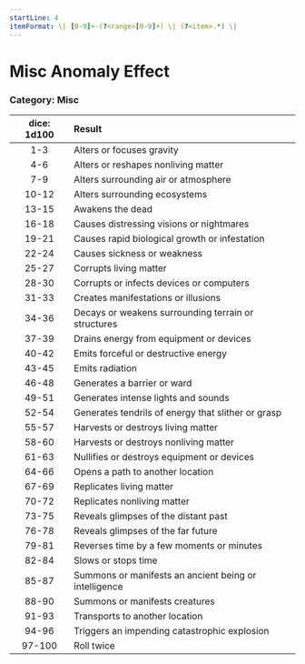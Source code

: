```yaml
---
startLine: 4
itemFormat: \| [0-9]+-(?<range>[0-9]+) \| (?<item>.*) \|
---
```

# Misc Anomaly Effect
### Category: Misc

| dice: 1d100 | Result |
|:----:|:-------|
| 1-3 | Alters or focuses gravity |
| 4-6 | Alters or reshapes nonliving matter |
| 7-9 | Alters surrounding air or atmosphere |
| 10-12 | Alters surrounding ecosystems |
| 13-15 | Awakens the dead |
| 16-18 | Causes distressing visions or nightmares |
| 19-21 | Causes rapid biological growth or infestation |
| 22-24 | Causes sickness or weakness |
| 25-27 | Corrupts living matter |
| 28-30 | Corrupts or infects devices or computers |
| 31-33 | Creates manifestations or illusions |
| 34-36 | Decays or weakens surrounding terrain or structures |
| 37-39 | Drains energy from equipment or devices |
| 40-42 | Emits forceful or destructive energy |
| 43-45 | Emits radiation |
| 46-48 | Generates a barrier or ward |
| 49-51 | Generates intense lights and sounds |
| 52-54 | Generates tendrils of energy that slither or grasp |
| 55-57 | Harvests or destroys living matter |
| 58-60 | Harvests or destroys nonliving matter |
| 61-63 | Nullifies or destroys equipment or devices |
| 64-66 | Opens a path to another location |
| 67-69 | Replicates living matter |
| 70-72 | Replicates nonliving matter |
| 73-75 | Reveals glimpses of the distant past |
| 76-78 | Reveals glimpses of the far future |
| 79-81 | Reverses time by a few moments or minutes |
| 82-84 | Slows or stops time |
| 85-87 | Summons or manifests an ancient being or intelligence |
| 88-90 | Summons or manifests creatures |
| 91-93 | Transports to another location |
| 94-96 | Triggers an impending catastrophic explosion |
| 97-100 | Roll twice |